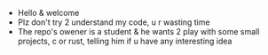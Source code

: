 - Hello & welcome
- Plz don't try 2 understand my code, u r wasting time
- The repo's owener is a student & he wants 2 play with some small projects, c or rust, telling him if u have any interesting idea
